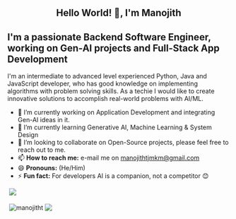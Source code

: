 <h2 align="center">Hello World! 👋, I'm Manojith</h2>

## **I'm a passionate Backend Software Engineer, working on Gen-AI projects and Full-Stack App Development**

I'm an intermediate to advanced level experienced Python, Java and JavaScript developer, who has good knowledge on implementing algorithms with problem solving skills. As a techie I would like to create innovative solutions to accomplish real-world problems with AI/ML.

- 🔭 I’m currently working on Application Development and integrating Gen-AI ideas in it.
- 🌱 I’m currently learning Generative AI, Machine Learning & System Design
- 👯 I’m looking to collaborate on Open-Source projects, please feel free to reach out to me.
- 📫 **How to reach me:** e-mail me on manojithtjmkm@gmail.com
- 😄 **Pronouns:** (He/Him)
- ⚡ **Fun fact:** For developers AI is a companion, not a competitor 😊

&nbsp;![](https://komarev.com/ghpvc/?username=manojitht&color=brightgreen)
<p>&nbsp;<img align="center" src="https://github-readme-stats.vercel.app/api?username=manojitht&show_icons=true&locale=en" alt="manojitht" />
<img align="center" src="https://github-readme-stats.vercel.app/api/top-langs/?username=manojitht&layout=compact&hide_border=true&&langs_count=10&show_icons=true&theme=transparent" />
</p>
